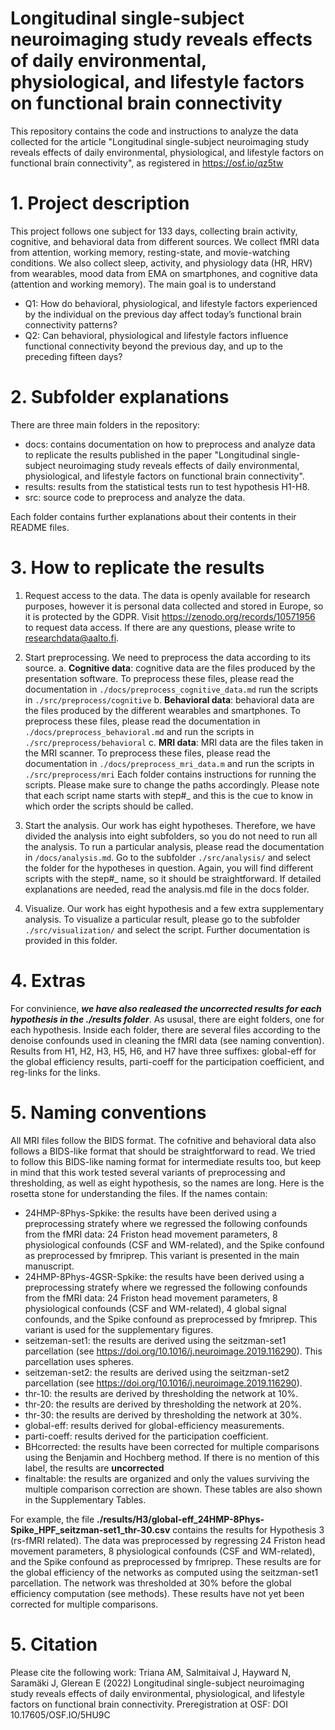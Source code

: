 # Longitudinal single-subject neuroimaging study reveals effects of daily environmental, physiological, and lifestyle factors on functional brain connectivity
This repository contains the code and instructions to analyze the data collected for the article "Longitudinal single-subject neuroimaging study reveals effects of daily environmental, physiological, and lifestyle factors on functional brain connectivity", as registered in https://osf.io/qz5tw

# 1. Project description
This project follows one subject for 133 days, collecting brain activity, cognitive, and behavioral data from different sources. We collect fMRI data from attention, working memory, resting-state, and movie-watching conditions. We also collect sleep, activity, and physiology data (HR, HRV) from wearables, mood data from EMA on smartphones, and cognitive data (attention and working memory). The main goal is to understand
- Q1: How do behavioral, physiological, and lifestyle factors experienced by the individual on the previous day affect today’s functional brain connectivity patterns? 
- Q2: Can behavioral, physiological and lifestyle factors influence functional connectivity beyond the previous day, and up to the preceding fifteen days? 

# 2. Subfolder explanations
There are three main folders in the repository:

- docs: contains documentation on how to preprocess and analyze data to replicate the results published in the paper "Longitudinal single-subject neuroimaging study reveals effects of daily environmental, physiological, and lifestyle factors on functional brain connectivity".
- results: results from the statistical tests run to test hypothesis H1-H8. 
- src: source code to preprocess and analyze the data.

Each folder contains further explanations about their contents in their README files. 

# 3. How to replicate the results
1. Request access to the data. The data is openly available for research purposes, however it is personal data collected and stored in Europe, so it is protected by the GDPR. Visit https://zenodo.org/records/10571956 to request data access. If there are any questions, please write to researchdata@aalto.fi.

2. Start preprocessing. We need to preprocess the data according to its source. 
  a. **Cognitive data**: cognitive data are the files produced by the presentation software. To preprocess these files, please read the documentation in `./docs/preprocess_cognitive_data.md` run the scripts in `./src/preprocess/cognitive` 
  b. **Behavioral data**: behavioral data are the files produced by the different wearables and smartphones. To preprocess these files, please read the documentation in `./docs/preprocess_behavioral.md` and run the scripts in `./src/preprocess/behavioral`
  c. **MRI data**: MRI data are the files taken in the MRI scanner. To preprocess these files, please read the documentation in `./docs/preprocess_mri_data.m` and run the scripts in `./src/preprocess/mri`
Each folder contains instructions for running the scripts. Please make sure to change the paths accordingly. 
Please note that each script name starts with step#_ and this is the cue to know in which order the scripts should be called.

3. Start the analysis. Our work has eight hypotheses. Therefore, we have divided the analysis into eight subfolders, so you do not need to run all the analysis. To run a particular analysis, please read the documentation in `/docs/analysis.md`. Go to the subfolder `./src/analysis/` and select the folder for the hypotheses in question. Again, you will find different scripts with the step#_ name, so it should be straightforward. If detailed explanations are needed, read the analysis.md file in the docs folder.

4. Visualize. Our work has eight hypothesis and a few extra supplementary analysis. To visualize a particular result, please go to the subfolder `./src/visualization/` and select the script. Further documentation is provided in this folder. 

# 4. Extras
For convinience, ***we have also realeased the uncorrected results for each hypothesis in the ./results folder***. As ususal, there are eight folders, one for each hypothesis. Inside each folder, there are several files according to the denoise confounds used in cleaning the fMRI data (see naming convention). Results from H1, H2, H3, H5, H6, and H7 have three suffixes: global-eff for the global efficiency results, parti-coeff for the participation coefficient, and reg-links for the links. 

# 5. Naming conventions
All MRI files follow the BIDS format. The cofnitive and behavioral data also follows a BIDS-like format that should be straightforward to read. We tried to follow this BIDS-like naming format for intermediate results too, but keep in mind that this work tested several variants of preprocessing and thresholding, as well as eight hypothesis, so the names are long. Here is the rosetta stone for understanding the files. If the names contain:

- 24HMP-8Phys-Spkike: the results have been derived using a preprocessing stratefy where we regressed the following confounds from the fMRI data: 24 Friston head movement parameters, 8 physiological confounds (CSF and WM-related), and the Spike confound as preprocessed by fmriprep. This variant is presented in the main manuscript. 
- 24HMP-8Phys-4GSR-Spkike: the results have been derived using a preprocessing stratefy where we regressed the following confounds from the fMRI data: 24 Friston head movement parameters, 8 physiological confounds (CSF and WM-related), 4 global signal confounds, and the Spike confound as preprocessed by fmriprep. This variant is used for the supplementary figures. 
- seitzeman-set1: the results are derived using the seitzman-set1 parcellation (see https://doi.org/10.1016/j.neuroimage.2019.116290). This parcellation uses spheres.
- seitzeman-set2: the results are derived using the seitzman-set2 parcellation (see https://doi.org/10.1016/j.neuroimage.2019.116290). 
- thr-10: the results are derived by thresholding the network at 10%.
- thr-20: the results are derived by thresholding the network at 20%.
- thr-30: the results are derived by thresholding the network at 30%.
- global-eff: results derived for global-efficiency measurements.
- parti-coeff: results derived for the participation coefficient. 
- BHcorrected: the results have been corrected for multiple comparisons using the Benjamin and Hochberg method. If there is no mention of this label, the results are **uncorrected**
- finaltable: the results are organized and only the values surviving the multiple comparison correction are shown. These tables are also shown in the Supplementary Tables. 

For example, the file __./results/H3/global-eff_24HMP-8Phys-Spike_HPF_seitzman-set1_thr-30.csv__ contains the results for Hypothesis 3 (rs-fMRI related). The data was preprocessed by regressing 24 Friston head movement parameters, 8 physiological confounds (CSF and WM-related), and the Spike confound as preprocessed by fmriprep. These results are for the global efficiency of the networks as computed using the seitzman-set1 parcellation. The network was thresholded at 30% before the global efficiency computation (see methods). These results have not yet been corrected for multiple comparisons. 


# 5. Citation
Please cite the following work: Triana AM, Salmitaival J, Hayward N, Saramäki J, Glerean E (2022) Longitudinal single-subject neuroimaging study reveals effects of daily environmental, physiological, and lifestyle factors on functional brain connectivity. Preregistration at OSF: DOI 10.17605/OSF.IO/5HU9C
